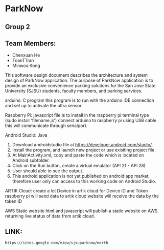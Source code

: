 # ParkNow
## Group 2
## Team Members:
 - Chenxuan He
 - ToanTTran
 - Minwoo Kong

This software design document describes the architecture and system design of ParkNow application. The purpose of ParkNow application is to provide an exclusive convenience parking solutions for the San Jose State University (SJSU) students, faculty members, and parking services. 

arduino: C program
this program is to run with the arduino IDE 
connection and set up to activate the ultra sensor

Raspberry Pi: javascript file is to install in the raspberry pi terminal
type (sudo install 'filename.js')
connect arduino to raspberry pi using USB cable.
this will communicate through serialport.

Android Studio: Java
1. Download androidstudio file at https://developer.android.com/studio/.
2. Install the program, and launch new project or use exisiting project file. 
3. At MainActivity.xml, copy and paste the code which is located on Android subfolder. 
4. Click on the Run button, create a virtual emulator (API 21 - API 28) 
5. User should able to see the output.
6. This android application is not yet published on android app market, therefore user only can access to this working code on Android Studio.


ARTIK Cloud:
create a Iot Device in artik cloud for Device ID and Token
raspberry pi will send data to artik cloud 
website will receive the data by the token ID

AWS Static website
html and javascript will publish a static website on AWS.
returning live status of data from artik cloud.
## LINK: 
```
https://sites.google.com/view/sjsuparknow/north
```

